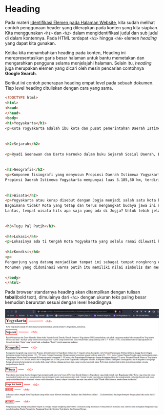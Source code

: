 # Heading 
Pada materi [Identifikasi Elemen pada Halaman Website](https://github.com/adyuta447/learn-html-css/tree/main/2.%20Pengenalan%20HTML/2.%20Identifikasi%20Elemen%20pada%20Halaman%20Website), kita sudah melihat contoh penggunaan header yang diterapkan pada konten yang kita siapkan. Kita menggunakan ```<h1>``` dan ```<h2>``` dalam mengidentifikasi judul dan sub judul di dalam kontennya. Pada HTML terdapat ```<h1>``` hingga ```<h6>``` elemen <i>heading</i> yang dapat kita gunakan.<br/>

Ketika kita menambahkan heading pada konten, Heading ini merepresentasikan garis besar halaman untuk bantu memetakan dan mengarahkan pengguna selama menjelajahi halaman. Selain itu, <i>heading</i> juga merupakan elemen yang dicari oleh mesin pencarian contohnya <b>Google Search</b>.

Berikut ini contoh penerapan heading empat level pada sebuah dokumen. Tiap level heading dituliskan dengan cara yang sama.

```html
<!DOCTYPE html>
<html>
<head>
</head>
<body>
<h1>Yogyakarta</h1>
<p>Kota Yogyakarta adalah ibu kota dan pusat pemerintahan Daerah Istimewa Yogyakarta, Indonesia.</p> 
 
 
<h2>Sejarah</h2>

<p>Ryadi Goenawan dan Darto Harnoko dalam buku Sejarah Sosial Daerah, Daerah Istimewa Yogyakarta (1993) menjelaskan, ada pihak yang menyatakan bahwa nama Kota Yogyakarta berasal dari kata "Ayodya" yang berarti kemenangan dan "Karta" yang berarti kota. Lalu sebuah buku yang dikarang oleh C.F. Winter (1928), menyatakan bahwa Ngayogyakarta itu berasal dari kata "Jogja" yang berarti baik, sedangkan "Karta" berarti aman dan makmur.</p>
 
 
<h2>Geografis</h2>
<p>Komponen fisiografi yang menyusun Propinsi Daerah Istimewa Yogyakarta terdiri dari 4 (empat) satuan fisiografis yaitu Satuan Pegunungan Selatan (Dataran Tinggi Karst) dengan ketinggian tempat berkisar antara 150 - 700 meter, Satuan Gunungapi Merapi dengan ketinggian tempat berkisar antara 80 - 2.911 meter, Satuan Dataran Rendah yang membentang antara Pegunungan Selatan dan Pegunungan Kulonprogo pada ketinggian 0 - 80 meter, dan Pegunungan Kulonprogo dengan ketinggian hingga 572 meter.
Propinsi Daerah Istimewa Yogyakarta mempunyai luas 3.185,80 km, terdiri dari 4 kabupaten dan 1 Kota, yaitu Kota Yogyakarta, Kabupaten Sleman, Kabupaten Bantul, Kabupaten Gunungkidul, dan Kabupaten Kulonprogo. Setiap kabupaten/kota mempunyai kondisi fisik yang berbeda sehingga potensi alam yang tersedia juga tidak sama. Perbedaan kondisi fisik ini ikut menentukan dalam rencana pengembangan daerah.</p>
 
 
<h2>Wisata</h2>
<p>Yogyakarta atau kerap disebut dengan Jogja menjadi salah satu kota besar di Provinsi Daerah Istimewa Yogyakarta yang tidak pernah sepi.
Bagaimana tidak? Kota yang tetap dan terus mengangkat budaya jawa ini menghadirkan banyak tempat wisata yang menjadi daya tarik. Tempat wisata yang ada pun tergolong hits dan instagramable, sehingga banyak anak muda yang menjadikan kota ini destinasi wisata wajib dikunjungi.
Lantas, tempat wisata hits apa saja yang ada di Jogja? Untuk lebih jelasnya, simak ulasan berikut ini.</p>
 
 
<h3>Tugu Pal Putih</h3>

<h4>Lokasi</h4>
<p>Lokasinya ada ti tengah Kota Yogyakarta yang selalu ramai dilewati kendaraan. Jaraknya dari Malioboro adalah 1 - 2 kilometer(km) dan dapat ditemput dengan jalan kaki mulai dari 15 menit.</p>

<h4>Kondisi</h4>
<p>
Pengunjung yang datang menjadikan tempat ini sebagai tempat nongkrong dan berfoto.
Monumen yang didominasi warna putih itu memiliki nilai simbolis dan merupakan bangunan yang menghubungkan Pantai Parangtritis, Panggung Krapyak, Keraton Yogyakarta, dan Gunung Merapi.</p> 
 
</body>
</html>

```
Pada browser standarnya heading akan ditampilkan dengan tulisan <b>tebal</b>(bold text), dimulainya dari ```<h1>``` dengan ukuran teks paling besar kemudian berurutan sesuai dengan level headingnya.

![screenshot](https://github.com/adyuta447/learn-html-css/blob/main/3.%20Pendalaman%20HTML/img/2022-03-07_21-41.png)